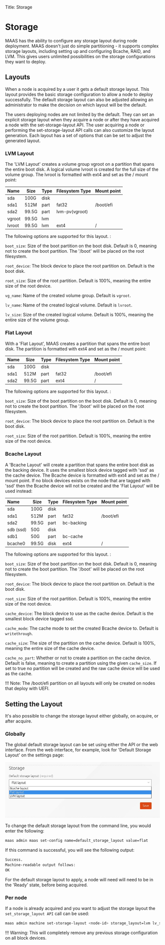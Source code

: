 Title: Storage

# Storage

MAAS has the ability to configure any storage layout during node deployment.
MAAS doesn't just do simple partitioning - it supports complex storage layouts,
including setting up and configuring Bcache, RAID, and LVM. This gives users
unlimited possibilities on the storage configurations they want to deploy.

## Layouts

When a node is acquired by a user it gets a default storage layout. This
layout provides the basic storage configuration to allow a node to deploy
successfully. The default storage layout can also be adjusted allowing an
administrator to make the decision on which layout will be the default.

The users deploying nodes are not limited by the default. They can set an
explicit storage layout when they acquire a node or after they have acquired a
node with the set-storage-layout API. The user acquiring a node or performing
the set-storage-layout API calls can also customize the layout generation.
Each layout has a set of options that can be set to adjust the generated
layout.

### LVM Layout

The 'LVM Layout' creates a volume group vgroot on a partition that spans the
entire boot disk.  A logical volume lvroot is created for the full size of the
volume group. The lvroot is formatted with ext4 and set as the / mount point:



| Name      | Size     | Type  | Filesystem Type       | Mount point  |
|:----------|----------|-------|---------------|--------------|
| sda       | 100G     | disk  |               |              |
| sda1      | 512M     | part  | fat32         | /boot/efi    |
| sda2      | 99.5G    | part  | lvm-pv(vgroot)|              |
| vgroot    | 99.5G    | lvm   |               |              |
| lvroot    | 99.5G    | lvm   | ext4          |  /           |

The following options are supported for this layout. :

`boot_size`: Size of the boot partition on the boot disk. Default is 0, meaning not to
create the boot partition. The '/boot' will be placed on the root filesystem.

`root_device`: The block device to place the root partition on. Default is the boot disk.

`root_size`: Size of the root partition. Default is 100%, meaning the entire size of the
root device.

`vg_name`: Name of the created volume group. Default is `vgroot`.

`lv_name`: Name of the created logical volume. Default is `lvroot`.

`lv_size`: Size of the created logical volume. Default is 100%, meaning the entire size of
the volume group.

### Flat Layout

With a 'Flat Layout', MAAS creates a partition that spans the entire boot disk. The partition is
formatted with ext4 and set as the / mount point:

| Name      | Size     | Type  | Filesystem Type       | Mount point  |
|:----------|----------|-------|---------------|--------------|
| sda       | 100G     | disk  |               |              |
| sda1      | 512M     | part  | fat32         | /boot/efi    |
| sda2      | 99.5G    | part  | ext4          | /            |


The following options are supported for this layout. :

`boot_size`: Size of the boot partition on the boot disk. Default is 0,
	meaning not to create the boot partition. The '/boot' will be placed on
the root filesystem.
    
`root_device`: The block device to place the root partition on. Default is the
boot disk.
    
`root_size`: Size of the root partition. Default is 100%, meaning the entire
size of the root device.

### Bcache Layout

A 'Bcache Layout' will create a partition that spans the entire boot disk as
the backing device. It uses the smallest block device tagged with 'ssd' as the
cache device. The Bcache device is formatted with ext4 and set as the / mount
point.  If no block devices exists on the node that are tagged with 'ssd' then
the Bcache device will not be created and the 'Flat Layout' will be used
instead:

| Name      | Size     | Type  | Filesystem Type       | Mount point  |
|:----------|----------|-------|---------------|--------------|
| sda       | 100G     | disk  |               |              |
| sda1      | 512M     | part  | fat32         | /boot/efi    |
| sda2      | 99.5G    | part  | bc-backing    |              |
| sdb (ssd) | 50G      | disk  |               |              |
| sdb1      | 50G      | part  | bc-cache      |              |
| bcache0   | 99.5G    | disk  | ext4          | /            |

The following options are supported for this layout. :

`boot_size`: Size of the boot partition on the boot disk. Default is 0, meaning
not to create the boot partition. The '/boot' will be placed on the root
filesystem.

`root_device`: The block device to place the root partition on. Default is the
boot disk.

`root_size`: Size of the root partition. Default is 100%, meaning the entire
size of the root device.

`cache_device`: The block device to use as the cache device. Default is the
smallest block device tagged ssd.

`cache_mode`: The cache mode to set the created Bcache device to. Default is
`writethrough`.

`cache_size`: The size of the partition on the cache device. Default is 100%,
meaning the entire size of the cache device.

`cache_no_part`: Whether or not to create a partition on the cache device.
Default is false, meaning to create a partition using the given `cache_size`.
If set to true no partition will be created and the raw cache device will be
used as the cache.

!!! Note: The /boot/efi partition on all layouts will only be created on nodes
that deploy with UEFI.

## Setting the Layout

It's also possible to change the storage layout either globally, on acquire, or
after acquire.

### Globally

The global default storage layout can be set using either the API or the web
interface. From the web interface, for example, look for 'Default Storage Layout' on the
settings page:

![default storage](./media/storage_global_layout.png)

To change the default storage layout from the command line, you would enter the
following:

```bash
maas admin maas set-config name=default_storage_layout value=flat
```
If this command is successful, you will see the following output:

```bash
Success.
Machine-readable output follows:
OK
```

For the default storage layout to apply, a node will need will need to be in
the 'Ready' state, before being acquired. 

### Per node

If a node is already acquired and you want to adjust the storage layout the
`set_storage_layout API` call can be used:

```bash
maas admin machine set-storage-layout <node-id> storage_layout=lvm lv_size=<size>
```
!!! Warning: This will completely remove any previous storage configuration on all
block devices.
